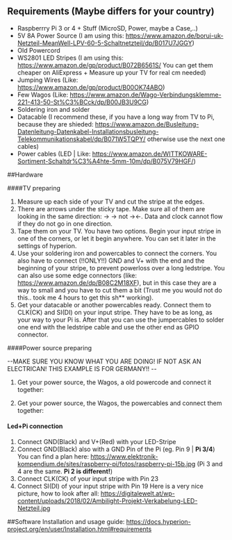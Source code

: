 ## Requirements (Maybe differs for your country)

- Raspberrry Pi 3 or 4 + Stuff (MicroSD, Power, maybe a Case,..)
- 5V 8A Power Source (I am using this: https://www.amazon.de/borui-uk-Netzteil-MeanWell-LPV-60-5-Schaltnetzteil/dp/B017U7JGGY)
- Old Powercord
- WS2801 LED Stripes (I am using this: https://www.amazon.de/gp/product/B072B6561S/ You can get them cheaper on AliExpress + Measure up your TV for real cm needed)
- Jumping Wires (Like: https://www.amazon.de/gp/product/B00OK74ABO)
- Few Wagos (Like: https://www.amazon.de/Wago-Verbindungsklemme-221-413-50-St%C3%BCck/dp/B00JB3U9CG)
- Soldering iron and solder
- Datacable (I recommend these, if you have a long way from TV to Pi, because they are shieded: https://www.amazon.de/Busleitung-Datenleitung-Datenkabel-Installationsbusleitung-Telekommunikationskabel/dp/B071W5TQPY/ otherwise use the next one cables)
- Power cables (LED | Like: https://www.amazon.de/WITTKOWARE-Sortiment-Schaltdr%C3%A4hte-5mm-10m/dp/B075V79HGF/)

##Hardware

####TV preparing

1. Measure up each side of your TV and cut the stripe at the edges.
2. There are arrows under the sticky tape. Make sure all of them are looking in the same direction: -> -> not -><-. Data and clock cannot flow if they do not go in one direction.
3. Tape them on your TV. You have two options. Begin your input stripe in one of the corners, or let it begin anywhere. You can set it later in the settings of hyperion.
4. Use your soldering iron and powercables to connect the corners. You also have to connect (!!ONLY!!) GND and V+ with the end and the beginning of your stripe, to prevent powerloss over a long ledstripe.
You can also use some edge connectors (like: https://www.amazon.de/dp/B08C2M18XF), but in this case they are a way to small and you have to cut them a bit (Trust me you would not do this.. took me 4 hours to get this sh\*\* working).
5. Get your datacable or another powercables ready. Connect them to CLK(CK) and SI(DI) on your input stripe. They have to be as long, as your way to your Pi is. After that you can use the jumpercables to solder one end with the ledstripe cable and use the other end as GPIO connector.

####Power source preparing

--MAKE SURE YOU KNOW WHAT YOU ARE DOING! IF NOT ASK AN ELECTRICAN! THIS EXAMPLE IS FOR GERMANY!! --

1. Get your power source, the Wagos, a old powercode and connect it together:

2. Get your power source, the Wagos, the powercables and connect them together:

#### Led+Pi connection
1. Connect GND(Black) and V+(Red) with your LED-Stripe
2. Connect GND(Black) also with a GND Pin of the Pi (eg. Pin 9 | **Pi 3/4**) You can find a plan here: https://www.elektronik-kompendium.de/sites/raspberry-pi/fotos/raspberry-pi-15b.jpg (Pi 3 and 4 are the same. **Pi 2 is different!**)
3. Connect CLK(CK) of your input stripe with Pin 23
4. Connect SI(DI) of your input stripe with Pin 19
Here is a very nice picture, how to look after all: https://digitalewelt.at/wp-content/uploads/2018/02/Ambilight-Projekt-Verkabelung-LED-Netzteil.jpg

##Software
Installation and usage guide: https://docs.hyperion-project.org/en/user/Installation.html#requirements
